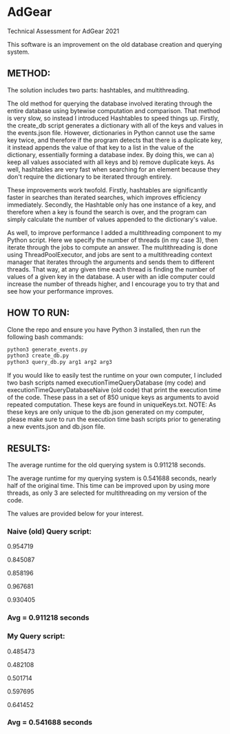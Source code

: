 # AdGear
Technical Assessment for AdGear 2021

This software is an improvement on the old database creation and querying system.

## METHOD:

The solution includes two parts: hashtables, and multithreading.

The old method for querying the database involved iterating through the entire database using bytewise computation and comparison. That method is very slow, so instead I introduced Hashtables to speed things up. Firstly, the create_db script generates a dictionary with all of the keys and values in the events.json file. However, dictionaries in Python cannot use the same key twice, and therefore if the program detects that there is a duplicate key, it instead appends the value of that key to a list in the value of the dictionary, essentially forming a database index. By doing this, we can a) keep all values associated with all keys and b) remove duplicate keys. As well, hashtables are very fast when searching for an element because they don't require the dictionary to be iterated through entirely.

These improvements work twofold. Firstly, hashtables are significantly faster in searches than iterated searches, which improves efficiency immediately. Secondly, the Hashtable only has one instance of a key, and therefore when a key is found the search is over, and the program can simply calculate the number of values appended to the dictionary's value.

As well, to improve performance I added a multithreading component to my Python script. Here we specify the number of threads (in my case 3), then iterate through the jobs to compute an answer. The multithreading is done using ThreadPoolExecutor, and jobs are sent to a multithreading context manager that iterates through the arguments and sends them to different threads. That way, at any given time each thread is finding the number of values of a given key in the database. A user with an idle computer could increase the number of threads higher, and I encourage you to try that and see how your performance improves.

## HOW TO RUN:

Clone the repo and ensure you have Python 3 installed, then run the following bash commands:

```bash
python3 generate_events.py
python3 create_db.py
python3 query_db.py arg1 arg2 arg3
```
If you would like to easily test the runtime on your own computer, I included two bash scripts named executionTimeQueryDatabase (my code) and executionTimeQueryDatabaseNaive (old code) that print the execution time of the code. These pass in a set of 850 unique keys as arguments to avoid repeated computation. These keys are found in uniqueKeys.txt. NOTE: As these keys are only unique to the db.json generated on my computer, please make sure to run the execution time bash scripts prior to generating a new events.json and db.json file.

## RESULTS:

The average runtime for the old querying system is 0.911218 seconds.

The average runtime for my querying system is 0.541688 seconds, nearly half of the original time. This time can be improved upon by using more threads, as only 3 are selected for multithreading on my version of the code.

The values are provided below for your interest.

### Naive (old) Query script:

0.954719

0.845087

0.858196

0.967681

0.930405

### Avg = 0.911218 seconds

### My Query script:

0.485473

0.482108

0.501714

0.597695

0.641452

### Avg = 0.541688 seconds
